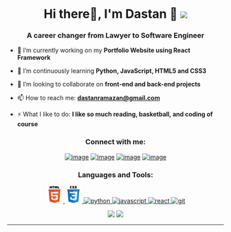 

<h1 align="center">Hi there👋, I'm Dastan 🐺 <img height="40" src="https://user-images.githubusercontent.com/74038190/216120981-b9507c36-0e04-4469-8e27-c99271b45ba5.png"> </h1>
<h3 align="center">A career changer from Lawyer to Software Engineer</h3>

- 🔭 I’m currently working on my **Portfolio Website using React Framework**

- 🌱 I’m continuously learning **Python, JavaScript, HTML5 and CSS3**

- 👯 I’m looking to collaborate on **front-end and back-end projects**

- 📫 How to reach me: **dastanramazan@gmail.com**

- ⚡ What I like to do: **I like so much reading, basketball, and coding of course**

<h3 align="center">Connect with me:</h3>
<div align="center">

[![image](https://img.shields.io/badge/LinkedIn-0077B5?style=for-the-badge&logo=linkedin&logoColor=white)](https://www.linkedin.com/in/dramazan/)
[![image](https://img.shields.io/badge/Instagram-E4405F?style=for-the-badge&logo=instagram&logoColor=white)](https://instagram.com/dr_in_it?igshid=OGQ5ZDc2ODk2ZA%3D%3D&utm_source=qr)
[![image](https://img.shields.io/badge/Twitter-1DA1F2?style=for-the-badge&logo=twitter&logoColor=white)]()
[![image](https://img.shields.io/badge/Gmail-D14836?style=for-the-badge&logo=gmail&logoColor=white)](mailto:produtor.dastanramazan@gmail.com)
  
</div>

<h3 align="center">Languages and Tools:</h3>

<p align="center"> 
  <a href="https://www.w3.org/html/" target="_blank"> 
    <img src="https://raw.githubusercontent.com/devicons/devicon/master/icons/html5/html5-original-wordmark.svg" alt="html5" width="40" height="40"/> 
  </a>
  <a href="https://www.w3schools.com/css/" target="_blank"> 
    <img src="https://raw.githubusercontent.com/devicons/devicon/master/icons/css3/css3-original-wordmark.svg" alt="css3" width="40" height="40"/> 
  </a> 
  <a href="https://www.python.org" target="_blank"> 
    <img src="https://user-images.githubusercontent.com/74038190/212257472-08e52665-c503-4bd9-aa20-f5a4dae769b5.gif" alt="python" width="40" height="40"/> 
  </a>  
  <a href="https://developer.mozilla.org/en-US/docs/Web/JavaScript" target="_blank"> 
    <img src="https://user-images.githubusercontent.com/74038190/212257454-16e3712e-945a-4ca2-b238-408ad0bf87e6.gif" alt="javascript" width="40" height="40"/> 
  </a> 
  <a href="https://www.react.dev/" target="_blank"> 
    <img src="https://user-images.githubusercontent.com/74038190/212257467-871d32b7-e401-42e8-a166-fcfd7baa4c6b.gif" alt="react" width="40" height="40"/> 
  </a> 
  <a href="https://git-scm.com/" target="_blank"> 
    <img src="https://www.vectorlogo.zone/logos/git-scm/git-scm-icon.svg" alt="git" width="40" height="40"/> 
  </a>
</p>

<p align= "center">
  <img height= "150" src="https://github-readme-stats.vercel.app/api?username=dastanramazan&theme=react&show_icons=true&include_all_commits=true" />
  <img height= "150" src="https://github-readme-stats.vercel.app/api/top-langs/?username=dastanramazan&theme=react&layout=compact" />
</p>

------

